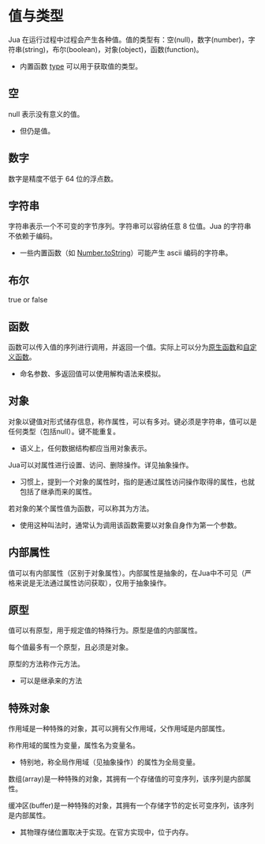 # 值与类型
Jua 在运行过程中过程会产生各种值。值的类型有：空(null)，数字(number)，字符串(string)，布尔(boolean)，对象(object)，函数(function)。
* 内置函数 [type](内置值.md#type) 可以用于获取值的类型。

## 空
null 表示没有意义的值。
* 但仍是值。

## 数字
数字是精度不低于 64 位的浮点数。

## 字符串
字符串表示一个不可变的字节序列。字符串可以容纳任意 8 位值。Jua 的字符串不依赖于编码。
* 一些内置函数（如 [Number.toString](内置值.md)）可能产生 ascii 编码的字符串。

## 布尔
true or false

## 函数
函数可以传入值的序列进行调用，并返回一个值。实际上可以分为[原生函数](抽象操作.md#原生函数)和[自定义函数](抽象操作.md#自定义函数)。
* 命名参数、多返回值可以使用解构语法来模拟。

## 对象
对象以键值对形式储存信息，称作属性，可以有多对。键必须是字符串，值可以是任何类型（包括null）。键不能重复。
* 语义上，任何数据结构都应当用对象表示。

Jua可以对属性进行设置、访问、删除操作。详见抽象操作。
* 习惯上，提到一个对象的属性时，指的是通过属性访问操作取得的属性，也就包括了继承而来的属性。

若对象的某个属性值为函数，可以称其为方法。
* 使用这种叫法时，通常认为调用该函数需要以对象自身作为第一个参数。

## 内部属性
值可以有内部属性（区别于对象属性）。内部属性是抽象的，在Jua中不可见（严格来说是无法通过属性访问获取），仅用于抽象操作。

## 原型
值可以有原型，用于规定值的特殊行为。原型是值的内部属性。

每个值最多有一个原型，且必须是对象。

原型的方法称作元方法。
* 可以是继承来的方法

## 特殊对象
作用域是一种特殊的对象，其可以拥有父作用域，父作用域是内部属性。

称作用域的属性为变量，属性名为变量名。
* 特别地，称全局作用域（见抽象操作）的属性为全局变量。

数组(array)是一种特殊的对象，其拥有一个存储值的可变序列，该序列是内部属性。

缓冲区(buffer)是一种特殊的对象，其拥有一个存储字节的定长可变序列，该序列是内部属性。
* 其物理存储位置取决于实现。在官方实现中，位于内存。
